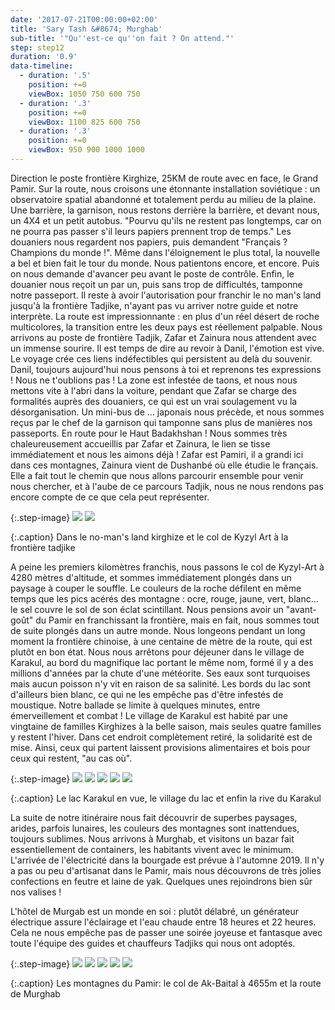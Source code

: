 ```yaml
---
date: '2017-07-21T00:00:00+02:00'
title: 'Sary Tash &#8674; Murghab'
sub-title: '"Qu''est-ce qu''on fait ? On attend."'
step: step12
duration: '0.9'
data-timeline:
  - duration: '.5'
    position: +=0
    viewBox: 1050 750 600 750
  - duration: '.3'
    position: +=0
    viewBox: 1100 825 600 750
  - duration: '.3'
    position: +=0
    viewBox: 950 900 1000 1000
---
```

Direction le poste frontière Kirghize, 25KM de route avec en face, le Grand Pamir.
Sur la route, nous croisons une étonnante installation soviétique : un observatoire spatial abandonné et totalement perdu au milieu de la plaine. 
Une barrière, la garnison, nous restons derrière la barrière, et devant nous, un 4X4 et un petit autobus. 
"Pourvu qu'ils ne restent pas longtemps, car on ne pourra pas passer s'il leurs papiers prennent trop de temps."
Les douaniers nous regardent nos papiers, puis demandent "Français ? Champions du monde !". Même dans l'éloignement le plus total, la nouvelle a bel et bien fait le tour du monde.
Nous patientons encore, et encore. Puis on nous demande d'avancer peu avant le poste de contrôle. Enfin, le douanier nous reçoit un par un, puis sans trop de difficultés, tamponne notre passeport. Il reste à avoir l'autorisation pour franchir le no man's land jusqu'à la frontière Tadjike, n'ayant pas vu arriver notre guide et notre interprète. La route est impressionnante : en plus d'un réel désert de roche multicolores, la transition entre les deux pays est réellement palpable.
Nous arrivons au poste de frontière Tadjik, Zafar et Zainura nous attendent avec un immense sourire.
Il est temps de dire au revoir à Danil, l'émotion est vive. Le voyage crée ces liens indéfectibles qui persistent au delà du souvenir. Danil, toujours aujourd'hui nous pensons à toi et reprenons tes expressions ! Nous ne t'oublions pas !
La zone est infestée de taons, et nous nous mettons vite à l'abri dans la voiture, pendant que Zafar se charge des formalités auprès des douaniers, ce qui est un vrai soulagement vu la désorganisation. Un mini-bus de ... japonais nous précède, et nous sommes reçus par le chef de la garnison qui tamponne sans plus de manières nos passeports. En route pour le Haut Badakhshan !
Nous sommes très chaleureusement accueillis par Zafar et Zainura, le lien se tisse immédiatement et nous les aimons déjà ! Zafar est Pamiri, il a grandi ici dans ces montagnes, Zainura vient de Dushanbé où elle étudie le français. Elle a fait tout le chemin que nous allons parcourir ensemble pour venir nous chercher, et à l'aube de ce parcours Tadjik, nous ne nous rendons pas encore compte de ce que cela peut représenter.

{:.step-image}
[![](/assets/img/uploads/kyrgyzstan_22-07-2018_01.jpg)](/assets/img/uploads/kyrgyzstan_22-07-2018_01.jpg "Dans le no-man's land kirghize")
[![](/assets/img/uploads/kyrgyzstan_22-07-2018_02.jpg)](/assets/img/uploads/kyrgyzstan_22-07-2018_02.jpg "Le col de Kyzyl Art, la frontière tadjike")

{:.caption}
Dans le no-man's land kirghize et le col de Kyzyl Art à la frontière tadjike


A peine les premiers kilomètres franchis, nous passons le col de Kyzyl-Art à 4280 mètres d'altitude, et sommes immédiatement plongés dans un paysage à couper le souffle. Le couleurs de la roche défilent en même temps que les pics acérés des montagne : ocre, rouge, jaune, vert, blanc... le sel couvre le sol de son éclat scintillant. Nous pensions avoir un "avant-goût" du Pamir en franchissant la frontière, mais en fait, nous sommes tout de suite plongés dans un autre monde.
Nous longeons pendant un long moment la frontière chinoise, à une centaine de mètre de la route, qui est plutôt en bon état.
Nous nous arrêtons pour déjeuner dans le village de Karakul, au bord du magnifique lac portant le même nom, formé il y a des millions d'années par la chute d'une météorite. Ses eaux sont turquoises mais aucun poisson n'y vit en raison de sa salinité. Les bords du lac sont d'ailleurs bien blanc, ce qui ne les empêche pas d'être infestés de moustique. Notre ballade se limite à quelques minutes, entre émerveillement et combat ! Le village de Karakul est habité par une vingtaine de familles Kirghizes à la belle saison, mais seules quatre familles y restent l'hiver. Dans cet endroit complètement retiré, la solidarité est de mise. Ainsi, ceux qui partent laissent provisions alimentaires et bois pour ceux qui restent, "au cas où".

{:.step-image}
[![](/assets/img/uploads/tadjikistan_22-07-2018_01.jpg)](/assets/img/uploads/tadjikistan_22-07-2018_01.jpg "Lac Karakul")
[![](/assets/img/uploads/tadjikistan_22-07-2018_05.jpg)](/assets/img/uploads/tadjikistan_22-07-2018_05.jpg "Le village de Karakul")
[![](/assets/img/uploads/tadjikistan_22-07-2018_06.jpg)](/assets/img/uploads/tadjikistan_22-07-2018_06.jpg "Le village de Karakul")
[![](/assets/img/uploads/tadjikistan_22-07-2018_08.jpg)](/assets/img/uploads/tadjikistan_22-07-2018_08.jpg "Lac Karakul")
[![](/assets/img/uploads/tadjikistan_22-07-2018_09.jpg)](/assets/img/uploads/tadjikistan_22-07-2018_09.jpg "Lac Karakul")

{:.caption}
Le lac Karakul en vue, le village du lac et enfin la rive du Karakul

La suite de notre itinéraire nous fait découvrir de superbes paysages, arides, parfois lunaires, les couleurs des montagnes sont inattendues, toujours sublimes. 
Nous arrivons à Murghab, et visitons un bazar fait essentiellement de containers, les habitants vivent avec le minimum. L'arrivée de l'électricité dans la bourgade est prévue à l'automne 2019. Il n'y a pas ou peu d'artisanat dans le Pamir, mais nous découvrons de très jolies confections en feutre et laine de yak. Quelques unes rejoindrons bien sûr nos valises !

L'hôtel de Murgab est un monde en soi : plutôt délabré, un générateur électrique assure l'éclairage et l'eau chaude entre 18 heures et 22 heures. Cela ne nous empêche pas de passer une soirée joyeuse et fantasque avec toute l'équipe des guides et chauffeurs Tadjiks qui nous ont adoptés. 

{:.step-image}
[![](/assets/img/uploads/tadjikistan_22-07-2018_13.jpg)](/assets/img/uploads/tadjikistan_22-07-2018_13.jpg "Montagnes du Pamir")
[![](/assets/img/uploads/tadjikistan_22-07-2018_14.jpg)](/assets/img/uploads/tadjikistan_22-07-2018_14.jpg "col de Ak-Baital ")
[![](/assets/img/uploads/tadjikistan_22-07-2018_16.jpg)](/assets/img/uploads/tadjikistan_22-07-2018_16.jpg "col de Ak-Baital")
[![](/assets/img/uploads/tadjikistan_22-07-2018_10.jpg)](/assets/img/uploads/tadjikistan_22-07-2018_10.jpg "col de Ak-Baital")
[![](/assets/img/uploads/tadjikistan_22-07-2018_21.jpg)](/assets/img/uploads/tadjikistan_22-07-2018_21.jpg "Sur la route de Murghab")

{:.caption}
Les montagnes du Pamir: le col de Ak-Baital à 4655m et la route de Murghab
